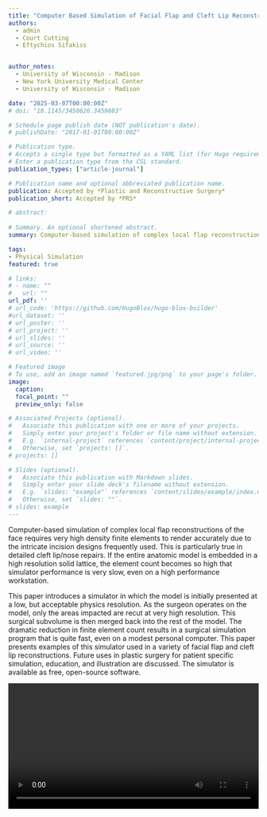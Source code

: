 ```yaml
---
title: "Computer Based Simulation of Facial Flap and Cleft Lip Reconstruction Using Multiresolution Physics"
authors:
  - admin
  - Court Cutting
  - Eftychios Sifakiss


author_notes:
  - University of Wisconsin - Madison
  - New York University Medical Center
  - University of Wisconsin - Madison

date: "2025-03-07T00:00:00Z"
# doi: "10.1145/3450626.3459883"

# Schedule page publish date (NOT publication's date).
# publishDate: "2017-01-01T00:00:00Z"

# Publication type.
# Accepts a single type but formatted as a YAML list (for Hugo requirements).
# Enter a publication type from the CSL standard.
publication_types: ["article-journal"]

# Publication name and optional abbreviated publication name.
publication: Accepted by *Plastic and Reconstructive Surgery*
publication_short: Accepted by *PRS*

# abstract: 
  
# Summary. An optional shortened abstract.
summary: Computer-based simulation of complex local flap reconstructions of the face requires very high density finite elements to render accurately due to the intricate incision designs frequently used.  This is particularly true in detailed cleft lip/nose repairs …

tags:
- Physical Simulation
featured: true

# links:
# - name: ""
#   url: ""
url_pdf: ''
# url_code: 'https://github.com/HugoBlox/hugo-blox-builder'
#url_dataset: ''
# url_poster: ''
# url_project: ''
# url_slides: ''
# url_source: ''
# url_video: ''

# Featured image
# To use, add an image named `featured.jpg/png` to your page's folder. 
image:
  caption: 
  focal_point: ""
  preview_only: false

# Associated Projects (optional).
#   Associate this publication with one or more of your projects.
#   Simply enter your project's folder or file name without extension.
#   E.g. `internal-project` references `content/project/internal-project/index.md`.
#   Otherwise, set `projects: []`.
# projects: []

# Slides (optional).
#   Associate this publication with Markdown slides.
#   Simply enter your slide deck's filename without extension.
#   E.g. `slides: "example"` references `content/slides/example/index.md`.
#   Otherwise, set `slides: ""`.
# slides: example
---
```

 Computer-based simulation of complex local flap reconstructions of the face requires very high density finite elements to render accurately due to the intricate incision designs frequently used.  This is particularly true in detailed cleft lip/nose repairs.  If the entire anatomic model is embedded in a high resolution solid lattice, the element count becomes so high that simulator performance is very slow, even on a high performance workstation.  
 
 This paper introduces a simulator in which the model is initially presented at a low, but acceptable physics resolution.  As the surgeon operates on the model, only the areas impacted are recut at very high resolution.  This surgical subvolume is then merged back into the rest of the model.  The dramatic reduction in finite element count results in a surgical simulation program that is quite fast, even on a modest personal computer.  This paper presents examples of this simulator used in a variety of facial flap and cleft lip reconstructions.  Future uses in plastic surgery for patient specific simulation, education, and illustration are discussed.  The simulator is available as free, open-source software.

<video controls width="100%" >
  <source src="/video/PRS2.mp4" type="video/mp4">
  Your browser does not support the video tag.
</video>